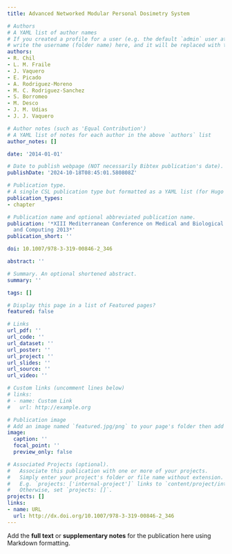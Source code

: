 ```yaml
---
title: Advanced Networked Modular Personal Dosimetry System

# Authors
# A YAML list of author names
# If you created a profile for a user (e.g. the default `admin` user at `content/authors/admin/`), 
# write the username (folder name) here, and it will be replaced with their full name and linked to their profile.
authors:
- R. Chil
- L. M. Fraile
- J. Vaquero
- E. Picado
- A. Rodriguez-Moreno
- M. C. Rodriguez-Sanchez
- S. Borromeo
- M. Desco
- J. M. Udias
- J. J. Vaquero

# Author notes (such as 'Equal Contribution')
# A YAML list of notes for each author in the above `authors` list
author_notes: []

date: '2014-01-01'

# Date to publish webpage (NOT necessarily Bibtex publication's date).
publishDate: '2024-10-18T08:45:01.580808Z'

# Publication type.
# A single CSL publication type but formatted as a YAML list (for Hugo requirements).
publication_types:
- chapter

# Publication name and optional abbreviated publication name.
publication: '*XIII Mediterranean Conference on Medical and Biological Engineering
  and Computing 2013*'
publication_short: ''

doi: 10.1007/978-3-319-00846-2_346

abstract: ''

# Summary. An optional shortened abstract.
summary: ''

tags: []

# Display this page in a list of Featured pages?
featured: false

# Links
url_pdf: ''
url_code: ''
url_dataset: ''
url_poster: ''
url_project: ''
url_slides: ''
url_source: ''
url_video: ''

# Custom links (uncomment lines below)
# links:
# - name: Custom Link
#   url: http://example.org

# Publication image
# Add an image named `featured.jpg/png` to your page's folder then add a caption below.
image:
  caption: ''
  focal_point: ''
  preview_only: false

# Associated Projects (optional).
#   Associate this publication with one or more of your projects.
#   Simply enter your project's folder or file name without extension.
#   E.g. `projects: ['internal-project']` links to `content/project/internal-project/index.md`.
#   Otherwise, set `projects: []`.
projects: []
links:
- name: URL
  url: http://dx.doi.org/10.1007/978-3-319-00846-2_346
---
```


Add the **full text** or **supplementary notes** for the publication here using Markdown formatting.
